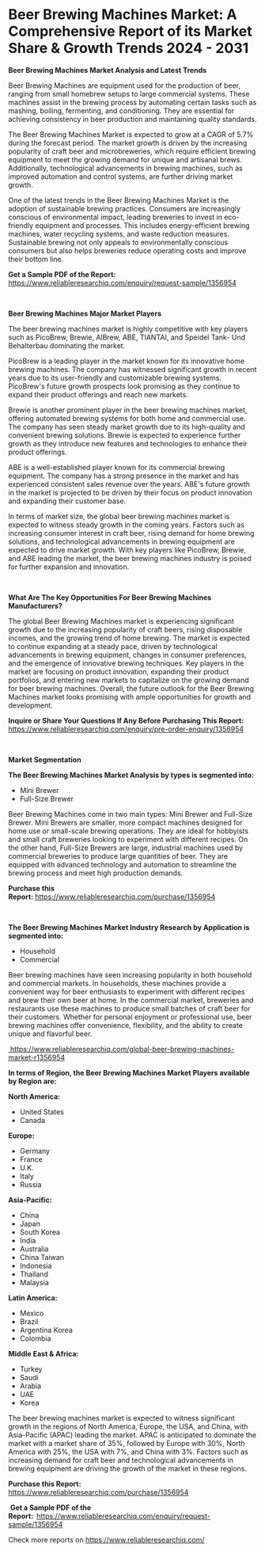 <p><h1>Beer Brewing Machines Market: A Comprehensive Report of its Market Share & Growth Trends 2024 - 2031</h1></p><p><strong>Beer Brewing Machines Market Analysis and Latest Trends</strong></p>
<p><p>Beer Brewing Machines are equipment used for the production of beer, ranging from small homebrew setups to large commercial systems. These machines assist in the brewing process by automating certain tasks such as mashing, boiling, fermenting, and conditioning. They are essential for achieving consistency in beer production and maintaining quality standards.</p><p>The Beer Brewing Machines Market is expected to grow at a CAGR of 5.7% during the forecast period. The market growth is driven by the increasing popularity of craft beer and microbreweries, which require efficient brewing equipment to meet the growing demand for unique and artisanal brews. Additionally, technological advancements in brewing machines, such as improved automation and control systems, are further driving market growth.</p><p>One of the latest trends in the Beer Brewing Machines Market is the adoption of sustainable brewing practices. Consumers are increasingly conscious of environmental impact, leading breweries to invest in eco-friendly equipment and processes. This includes energy-efficient brewing machines, water recycling systems, and waste reduction measures. Sustainable brewing not only appeals to environmentally conscious consumers but also helps breweries reduce operating costs and improve their bottom line.</p></p>
<p><strong>Get a Sample PDF of the Report:&nbsp;</strong> <a href="https://www.reliableresearchiq.com/enquiry/request-sample/1356954">https://www.reliableresearchiq.com/enquiry/request-sample/1356954</a></p>
<p>&nbsp;</p>
<p><strong>Beer Brewing Machines Major Market Players</strong></p>
<p><p>The beer brewing machines market is highly competitive with key players such as PicoBrew, Brewie, AlBrew, ABE, TIANTAI, and Speidel Tank- Und Behalterbau dominating the market. </p><p>PicoBrew is a leading player in the market known for its innovative home brewing machines. The company has witnessed significant growth in recent years due to its user-friendly and customizable brewing systems. PicoBrew's future growth prospects look promising as they continue to expand their product offerings and reach new markets.</p><p>Brewie is another prominent player in the beer brewing machines market, offering automated brewing systems for both home and commercial use. The company has seen steady market growth due to its high-quality and convenient brewing solutions. Brewie is expected to experience further growth as they introduce new features and technologies to enhance their product offerings.</p><p>ABE is a well-established player known for its commercial brewing equipment. The company has a strong presence in the market and has experienced consistent sales revenue over the years. ABE's future growth in the market is projected to be driven by their focus on product innovation and expanding their customer base.</p><p>In terms of market size, the global beer brewing machines market is expected to witness steady growth in the coming years. Factors such as increasing consumer interest in craft beer, rising demand for home brewing solutions, and technological advancements in brewing equipment are expected to drive market growth. With key players like PicoBrew, Brewie, and ABE leading the market, the beer brewing machines industry is poised for further expansion and innovation.</p></p>
<p>&nbsp;</p>
<p><strong>What Are The Key Opportunities For Beer Brewing Machines Manufacturers?</strong></p>
<p><p>The global Beer Brewing Machines market is experiencing significant growth due to the increasing popularity of craft beers, rising disposable incomes, and the growing trend of home brewing. The market is expected to continue expanding at a steady pace, driven by technological advancements in brewing equipment, changes in consumer preferences, and the emergence of innovative brewing techniques. Key players in the market are focusing on product innovation, expanding their product portfolios, and entering new markets to capitalize on the growing demand for beer brewing machines. Overall, the future outlook for the Beer Brewing Machines market looks promising with ample opportunities for growth and development.</p></p>
<p><strong>Inquire or Share Your Questions If Any Before Purchasing This Report:</strong> <a href="https://www.reliableresearchiq.com/enquiry/pre-order-enquiry/1356954">https://www.reliableresearchiq.com/enquiry/pre-order-enquiry/1356954</a></p>
<p>&nbsp;</p>
<p><strong>Market Segmentation</strong></p>
<p><strong>The Beer Brewing Machines Market Analysis by types is segmented into:</strong></p>
<p><ul><li>Mini Brewer</li><li>Full-Size Brewer</li></ul></p>
<p><p>Beer Brewing Machines come in two main types: Mini Brewer and Full-Size Brewer. Mini Brewers are smaller, more compact machines designed for home use or small-scale brewing operations. They are ideal for hobbyists and small craft breweries looking to experiment with different recipes. On the other hand, Full-Size Brewers are large, industrial machines used by commercial breweries to produce large quantities of beer. They are equipped with advanced technology and automation to streamline the brewing process and meet high production demands.</p></p>
<p><strong>Purchase this Report:&nbsp;</strong><a href="https://www.reliableresearchiq.com/purchase/1356954">https://www.reliableresearchiq.com/purchase/1356954</a></p>
<p>&nbsp;</p>
<p><strong>The Beer Brewing Machines Market Industry Research by Application is segmented into:</strong></p>
<p><ul><li>Household</li><li>Commercial</li></ul></p>
<p><p>Beer brewing machines have seen increasing popularity in both household and commercial markets. In households, these machines provide a convenient way for beer enthusiasts to experiment with different recipes and brew their own beer at home. In the commercial market, breweries and restaurants use these machines to produce small batches of craft beer for their customers. Whether for personal enjoyment or professional use, beer brewing machines offer convenience, flexibility, and the ability to create unique and flavorful beer.</p></p>
<p><a href="https://www.reliableresearchiq.com/global-beer-brewing-machines-market-r1356954">&nbsp;https://www.reliableresearchiq.com/global-beer-brewing-machines-market-r1356954</a></p>
<p><strong>In terms of Region, the Beer Brewing Machines Market Players available by Region are:</strong></p>
<p>
    <p> <strong> North America: </strong>
        <ul>
            <li>United States</li>
            <li>Canada</li>
        </ul>
        </p> 
    <p> <strong> Europe: </strong>
        <ul>
            <li>Germany</li>
            <li>France</li>
            <li>U.K.</li>
            <li>Italy</li>
            <li>Russia</li>
        </ul>
        </p> 
    <p> <strong> Asia-Pacific: </strong>
        <ul>
            <li>China</li>
            <li>Japan</li>
            <li>South Korea</li>
            <li>India</li>
            <li>Australia</li>
            <li>China Taiwan</li>
            <li>Indonesia</li>
            <li>Thailand</li>
            <li>Malaysia</li>
        </ul>
        </p> 
    <p> <strong> Latin America: </strong>
        <ul>
            <li>Mexico</li>
            <li>Brazil</li>
            <li>Argentina Korea</li>
            <li>Colombia</li>
        </ul>
        </p> 
    <p> <strong> Middle East & Africa: </strong>
        <ul>
            <li>Turkey</li>
            <li>Saudi</li>
            <li>Arabia</li>
            <li>UAE</li>
            <li>Korea</li>
        </ul>
    </p>
    </p>
<p><p>The beer brewing machines market is expected to witness significant growth in the regions of North America, Europe, the USA, and China, with Asia-Pacific (APAC) leading the market. APAC is anticipated to dominate the market with a market share of 35%, followed by Europe with 30%, North America with 25%, the USA with 7%, and China with 3%. Factors such as increasing demand for craft beer and technological advancements in brewing equipment are driving the growth of the market in these regions.</p></p>
<p><strong>Purchase this Report: </strong><a href="https://www.reliableresearchiq.com/purchase/1356954">https://www.reliableresearchiq.com/purchase/1356954</a></p>
<p>&nbsp;<strong>Get a Sample PDF of the Report:&nbsp;&nbsp;</strong><a href="https://www.reliableresearchiq.com/enquiry/request-sample/1356954">https://www.reliableresearchiq.com/enquiry/request-sample/1356954</a></p>
<p><strong></strong></p>
<p>Check more reports on <a href="https://www.reliableresearchiq.com/">https://www.reliableresearchiq.com/</a></p>